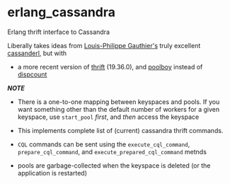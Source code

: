 erlang_cassandra
================

Erlang thrift interface to Cassandra


Liberally takes ideas from
[Louis-Philippe Gauthier's](https://github.com/lpgauth) truly excellent [cassanderl](https://github.com/lpgauth/cassanderl), but with 

- a more recent version of [thrift](https://github.com/dieswaytoofast/thrift) (19.36.0), and [poolboy](https://github.com/devinus/poolboy) instead of [dispcount](https://github.com/ferd/dispcount)

***NOTE***

- There is a one-to-one mapping between keyspaces and pools. If you want something other than the default number of workers for a given keyspace, use ```start_pool``` *first*, and *then* access the keyspace

- This implements complete list of (current) cassandra thrift commands.

- ```CQL``` commands can be sent using the ```execute_cql_command```, ```prepare_cql_command```, and ```execute_prepared_cql_command``` metnds

- pools are garbage-collected when  the keyspace is deleted (or the application is restarted)